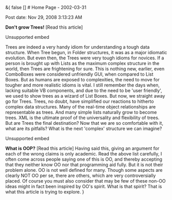 &{<nil> false <nil> <nil> [] <nil> <nil> <nil> <nil> # Home Page - 2002-03-31

Post date: Nov 29, 2008 3:13:23 AM

**Don't grow Trees!** [Read this article]

<div>
  <div>
    <div>
      <div>Unsupported embed</div>
    </div>
  </div>
</div>

Trees are indeed a very handy idiom for understanding a tough data structure. When Tree begun, in Folder structures, it was as a major idiomatic evolution. But even then, the Trees were very tough idioms for novices. If a person is brought up with Lists as the maximum complex structure in the world, then Trees are frightening for sure. This is nothing new, earlier, even ComboBoxes were considered unfriendly GUI, when compared to List Boxes. But as humans are exposed to complexities, the need to move for tougher and more realistic idioms is vital. I still remember the days when, lacking suitable VB components, and due to the need to be 'user friendly', we used to show trees as a wizard of List Boxes. But now, we straight away go for Trees. Trees, no doubt, have simplified our reactions to hitherto complex data structures. Many of the real-time object relationships are representable as trees. And many simple lists naturally grow to become trees. XML is the ultimate proof of the universality and flexibility of trees. But are Trees the final destination? Now that we are so comfortable with it, what are its pitfalls? What is the next 'complex' structure we can imagine?

<div>
  <div>
    <div>
      <div>Unsupported embed</div>
    </div>
  </div>
</div>

**What is OOP?** [Read this article] Having said this, giving an argument for each of the wrong claims is only academic. Read the above list carefully, I often come across people saying one of this is OO, and thereby accepting that they neither know OO nor that programming aid fully. But it is not their problem alone. OO is not well defined for many. Though some aspects are clearly NOT OO per se, there are others, which are very controversially placed. Of course you must also consider that may be few of these non-OO ideas might in fact been inspired by OO's spirit. What is that spirit? That is what this article is trying to explore.
}